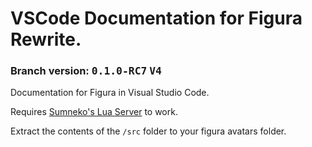 # VSCode Documentation for Figura Rewrite.
### Branch version: <kbd>**0.1.0-RC7**</kbd> <kbd>**V4**</kbd>

Documentation for Figura in Visual Studio Code.

Requires [Sumneko's Lua Server](https://marketplace.visualstudio.com/items?itemName=sumneko.lua) to work.

Extract the contents of the `/src` folder to your figura avatars folder.
